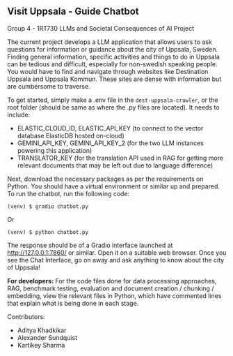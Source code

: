 ## Visit Uppsala - Guide Chatbot
Group 4 - 1RT730 LLMs and Societal Consequences of AI Project

The current project develops a LLM application that allows users to ask questions for information or guidance about the city of Uppsala, Sweden. Finding general information, specific activities and things to do in Uppsala can be tedious and difficult, especially for non-swedish speaking people. You would have to find and navigate through websites like Destination Uppsala and Uppsala Kommun. These sites are dense with information but are cumbersome to traverse. 

To get started, simply make a .env file in the `dest-uppsala-crawler`, or the root folder (should be same as where the .py files are located). It needs to include:

- ELASTIC_CLOUD_ID, ELASTIC_API_KEY (to connect to the vector database ElasticDB hosted on-cloud)
- GEMINI_API_KEY, GEMINI_API_KEY_2 (for the two LLM instances powering this application)
- TRANSLATOR_KEY (for the translation API used in RAG for getting more relevant documents that may be left out due to language difference)

Next, download the necessary packages as per the requirements on Python. You should have a virtual environment or similar up and prepared. To run the chatbot, run the following code:

```
(venv) $ gradio chatbot.py
```

Or

```
(venv) $ python chatbot.py
```

The response should be of a Gradio interface launched at http://127.0.0.1:7860/ or similar. Open it on a suitable web browser. Once you see the Chat Interface, go on away and ask anything to know about the city of Uppsala!

**For developers:** For the code files done for data processing approaches, RAG, benchmark testing, evaluation and document creation / chunking / embedding, view the relevant files in Python, which have commented lines that explain what is being done in each stage. 

Contributors:
- Aditya Khadkikar
- Alexander Sundquist
- Kartikey Sharma